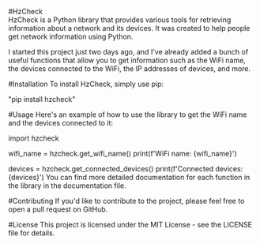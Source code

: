 #HzCheck  
HzCheck is a Python library that provides various tools for retrieving information about a network and its devices. It was created to help people get network information using Python.

I started this project just two days ago, and I've already added a bunch of useful functions that allow you to get information such as the WiFi name, the devices connected to the WiFi, the IP addresses of devices, and more.

#Installation
To install HzCheck, simply use pip:

"pip install hzcheck"

#Usage
Here's an example of how to use the library to get the WiFi name and the devices connected to it:

import hzcheck

wifi_name = hzcheck.get_wifi_name()
print(f'WiFi name: {wifi_name}')

devices = hzcheck.get_connected_devices()
print(f'Connected devices: {devices}')
You can find more detailed documentation for each function in the library in the documentation file.

#Contributing
If you'd like to contribute to the project, please feel free to open a pull request on GitHub.

#License
This project is licensed under the MIT License - see the LICENSE file for details.
